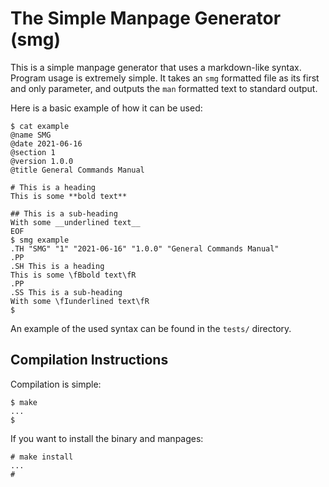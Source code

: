 # The **S**imple **M**anpage **G**enerator (smg)

This is a simple manpage generator that uses a markdown-like syntax. Program usage is extremely
simple. It takes an `smg` formatted file as its first and only parameter, and outputs the `man`
formatted text to standard output.

Here is a basic example of how it can be used:
```
$ cat example
@name SMG
@date 2021-06-16
@section 1
@version 1.0.0
@title General Commands Manual

# This is a heading
This is some **bold text**

## This is a sub-heading
With some __underlined text__
EOF
$ smg example
.TH "SMG" "1" "2021-06-16" "1.0.0" "General Commands Manual"
.PP
.SH This is a heading
This is some \fBbold text\fR
.PP
.SS This is a sub-heading
With some \fIunderlined text\fR
$
```

An example of the used syntax can be found in the `tests/` directory.

## Compilation Instructions

Compilation is simple:
```
$ make
...
$
```

If you want to install the binary and manpages:
```
# make install
...
#
```

